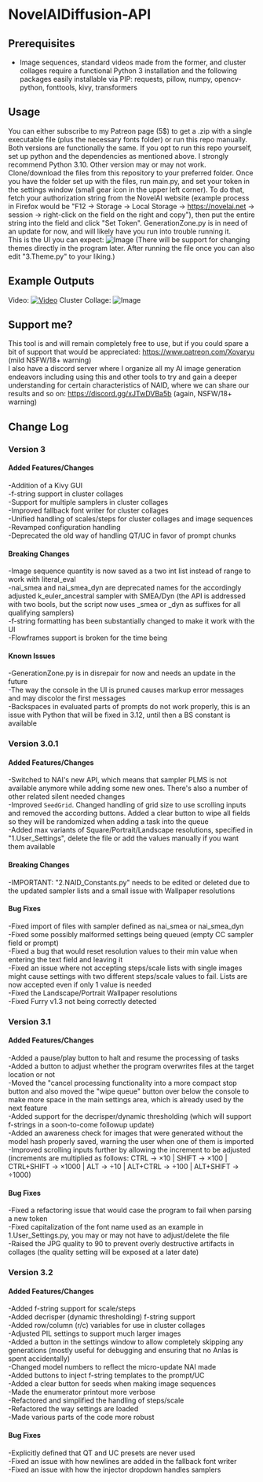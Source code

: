 # NovelAIDiffusion-API

## Prerequisites
- Image sequences, standard videos made from the former, and cluster collages require a functional Python 3 installation and the following packages easily installable via PIP: requests, pillow, numpy, opencv-python, fonttools, kivy, transformers

## Usage
You can either subscribe to my Patreon page (5$) to get a .zip with a single executable file (plus the necessary fonts folder) or run this repo manually. Both versions are functionally the same.
If you opt to run this repo yourself, set up python and the dependencies as mentioned above. I strongly recommend Python 3.10. Other version may or may not work.
Clone/download the files from this repository to your preferred folder.
Once you have the folder set up with the files, run main.py, and set your token in the settings window (small gear icon in the upper left corner). To do that, fetch your authorization string from the NovelAI website (example process in Firefox would be "F12 → Storage → Local Storage → https://novelai.net → session → right-click on the field on the right and copy"), then put the entire string into the field and click "Set Token".
GenerationZone.py is in need of an update for now, and will likely have you run into trouble running it.  
This is the UI you can expect:
![Image](https://cdn.discordapp.com/attachments/1074334168378519622/1088219244803666052/image.png)
(There will be support for changing themes directly in the program later. After running the file once you can also edit "3.Theme.py" to your liking.)
## Example Outputs
Video:
[![Video](https://img.youtube.com/vi/XZLiKBt1J_I/maxresdefault.jpg)](https://www.youtube.com/watch?v=XZLiKBt1J_I)
Cluster Collage:
![Image](https://cdn.discordapp.com/attachments/1074334168378519622/1088222376023556197/MultiMonsterGirlDemonstration_CollageClusterk_dpmpp_2m_smea.jpg)

## Support me?
This tool is and will remain completely free to use, but if you could spare a bit of support that would be appreciated: https://www.patreon.com/Xovaryu (mild NSFW/18+ warning)  
I also have a discord server where I organize all my AI image generation endeavors including using this and other tools to try and gain a deeper understanding for certain characteristics of NAID, where we can share our results and so on: https://discord.gg/xJTwDVBa5b (again, NSFW/18+ warning)

## Change Log
### Version 3
#### Added Features/Changes
-Addition of a Kivy GUI  
-f-string support in cluster collages  
-Support for multiple samplers in cluster collages  
-Improved fallback font writer for cluster collages  
-Unified handling of scales/steps for cluster collages and image sequences  
-Revamped configuration handling  
-Deprecated the old way of handling QT/UC in favor of prompt chunks  

#### Breaking Changes
-Image sequence quantity is now saved as a two int list instead of range to work with literal_eval  
-nai_smea and nai_smea_dyn are deprecated names for the accordingly adjusted k_euler_ancestral sampler with SMEA/Dyn (the API is addressed with two bools, but the script now uses _smea or _dyn as suffixes for all qualifying samplers)  
-f-string formatting has been substantially changed to make it work with the UI  
-Flowframes support is broken for the time being  

#### Known Issues
-GenerationZone.py is in disrepair for now and needs an update in the future  
-The way the console in the UI is pruned causes markup error messages and may discolor the first messages  
-Backspaces in evaluated parts of prompts do not work properly, this is an issue with Python that will be fixed in 3.12, until then a BS constant is available  

### Version 3.0.1
#### Added Features/Changes
-Switched to NAI's new API, which means that sampler PLMS is not available anymore while adding some new ones. There's also a number of other related silent needed changes  
-Improved `SeedGrid`. Changed handling of grid size to use scrolling inputs and removed the according buttons. Added a clear button to wipe all fields so they will be randomized when adding a task into the queue  
-Added max variants of Square/Portrait/Landscape resolutions, specified in "1.User_Settings", delete the file or add the values manually if you want them available  

#### Breaking Changes
-IMPORTANT: "2.NAID_Constants.py" needs to be edited or deleted due to the updated sampler lists and a small issue with Wallpaper resolutions  

#### Bug Fixes
-Fixed import of files with sampler defined as nai_smea or nai_smea_dyn  
-Fixed some possibly malformed settings being queued (empty CC sampler field or prompt)  
-Fixed a bug that would reset resolution values to their min value when entering the text field and leaving it  
-Fixed an issue where not accepting steps/scale lists with single images might cause settings with two different steps/scale values to fail. Lists are now accepted even if only 1 value is needed  
-Fixed the Landscape/Portrait Wallpaper resolutions  
-Fixed Furry v1.3 not being correctly detected  

### Version 3.1
#### Added Features/Changes
-Added a pause/play button to halt and resume the processing of tasks  
-Added a button to adjust whether the program overwrites files at the target location or not  
-Moved the "cancel processing functionality into a more compact stop button and also moved the "wipe queue" button over below the console to make more space in the main settings area, which is already used by the next feature  
-Added support for the decrisper/dynamic thresholding (which will support f-strings in a soon-to-come followup update)  
-Added an awareness check for images that were generated without the model hash properly saved, warning the user when one of them is imported  
-Improved scrolling inputs further by allowing the increment to be adjusted (increments are multiplied as follows: CTRL → ×10 | SHIFT → ×100 | CTRL+SHIFT → ×1000 | ALT → ÷10 | ALT+CTRL → ÷100 | ALT+SHIFT → ÷1000)  

#### Bug Fixes
-Fixed a refactoring issue that would case the program to fail when parsing a new token  
-Fixed capitalization of the font name used as an example in 1.User_Settings.py, you may or may not have to adjust/delete the file  
-Raised the JPG quality to 90 to prevent overly destructive artifacts in collages (the quality setting will be exposed at a later date)  

### Version 3.2
#### Added Features/Changes
-Added f-string support for scale/steps  
-Added decrisper (dynamic thresholding) f-string support  
-Added row/column (r/c) variables for use in cluster collages  
-Adjusted PIL settings to support much larger images  
-Added a button in the settings window to allow completely skipping any generations (mostly useful for debugging and ensuring that no Anlas is spent accidentally)  
-Changed model numbers to reflect the micro-update NAI made  
-Added buttons to inject f-string templates to the prompt/UC  
-Added a clear button for seeds when making image sequences  
-Made the enumerator printout more verbose  
-Refactored and simplified the handling of steps/scale  
-Refactored the way settings are loaded  
-Made various parts of the code more robust  

#### Bug Fixes
-Explicitly defined that QT and UC presets are never used  
-Fixed an issue with how newlines are added in the fallback font writer  
-Fixed an issue with how the injector dropdown handles samplers  
